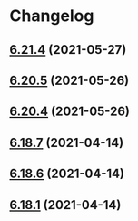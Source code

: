 # Changelog

## [6.21.4](https://github.com/wheelroom/wheelroom/compare/6.21.3...6.21.4) (2021-05-27)



## [6.20.5](https://github.com/wheelroom/wheelroom/compare/6.20.4...6.20.5) (2021-05-26)



## [6.20.4](https://github.com/wheelroom/wheelroom/compare/6.20.3...6.20.4) (2021-05-26)



## [6.18.7](https://github.com/wheelroom/wheelroom/compare/6.18.6...6.18.7) (2021-04-14)



## [6.18.6](https://github.com/wheelroom/wheelroom/compare/6.18.5...6.18.6) (2021-04-14)



## [6.18.1](https://github.com/wheelroom/wheelroom/compare/6.18.0...6.18.1) (2021-04-14)
